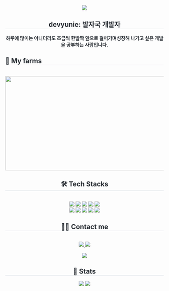 <div align= "center">
    <img src="https://capsule-render.vercel.app/api?type=waving&color=gradient&height=120&text=DEV-Yunie&animation=twinkling&fontColor=000000&fontSize=60" />
    </div>
    <div align= "center"> 
    <h2 style="border-bottom: 1px solid #d8dee4; color: #282d33;"> devyunie: 발자국 개발자 </h2>  
    <div style="font-weight: 700; font-size: 15px; text-align: center; color: #282d33;"> 하루에 많이는 아니더라도 조금씩 한발짝 앞으로 걸어가며</li>성장해 나가고 싶은 개발을 공부하는 사람입니다. </div> 
    </div>
     <h2 style="border-bottom: 1px solid #d8dee4; color: #282d33;"> 🐾 My farms </h2> <br> 
    <div aligin="center">
      <a>
      <img
      src="https://render.gitanimals.org/farms/devyunie"
      width="1280"
      height="300"
        />
      </a>   
    <br>
    </div> 
    <div align= "center">
    <h2 style="border-bottom: 1px solid #d8dee4; color: #282d33;"> 🛠️ Tech Stacks </h2> <br> 
    <div style="margin: 0 auto; text-align: center;" align= "center"> <img src="https://img.shields.io/badge/Linux-FCC624?style=flat-square&logo=Linux&logoColor=white">
          <img src="https://img.shields.io/badge/MySQL-4479A1?style=flat-square&logo=MySQL&logoColor=white">
          <img src="https://img.shields.io/badge/React-61DAFB?style=flat-square&logo=React&logoColor=white">
          <img src="https://img.shields.io/badge/Spring Boot-6DB33F?style=flat-square&logo=Spring Boot&logoColor=white">
          <img src="https://img.shields.io/badge/Slack-4A154B?style=flat-square&logo=Slack&logoColor=white">
          <br/><img src="https://img.shields.io/badge/Python-3776AB?style=flat-square&logo=Python&logoColor=white">
          <img src="https://img.shields.io/badge/Notion-000000?style=flat-square&logo=Notion&logoColor=white">
          <img src="https://img.shields.io/badge/HTML5-E34F26?style=flat-square&logo=HTML5&logoColor=white">
          <img src="https://img.shields.io/badge/C-A8B9CC?style=flat-square&logo=C&logoColor=white">
          <img src="https://img.shields.io/badge/Elasticsearch-005571?style=flat-square&logo=Elasticsearch&logoColor=white">
          <br/></div>
    </div>
    <div align= "center">
    <h2 style="border-bottom: 1px solid #d8dee4; color: #282d33;"> 🧑‍💻 Contact me </h2> <br> 
    <div align= "center"> <a href=https://velog.io/@devyunie/posts> <img src="https://img.shields.io/badge/Velog-20C997?style=flat-square&logo=Velog&logoColor=white&link=https://velog.io/@devyunie/posts"> </a>
         <a href=mailto:myha00122@gmail.com> <img src="https://img.shields.io/badge/Gmail-EA4335?style=flat-square&logo=Gmail&logoColor=white&link=mailto:myha00122@gmail.com"> </a>
          </div>  <br> 
    <div align= "center"> <a href="https://hits.seeyoufarm.com"> <img src="https://hits.seeyoufarm.com/api/count/incr/badge.svg?url=https%3A%2F%2Fgithub.com%2Fdevyunie%2F&count_bg=%23000000&title_bg=%23000000&icon=github.svg&icon_color=%23FFFFFF&title=GitHub&edge_flat=false"/></a>
       </div> 
    </div>
    <div align= "center"> 
    <h2 style="border-bottom: 1px solid #d8dee4; color: #282d33;"> 🏅 Stats </h2> <div align= "center"> <img src="https://github-readme-stats.vercel.app/api?username=devyunie&bg_color=60,fff2d5,ff8c82&title_color=000000&text_color=000000"
         /> <img src="https://github-readme-stats.vercel.app/api/top-langs/?username=devyunie&layout=compact&bg_color=60,fff2d5,ff8c82&title_color=000000&text_color=000000"
           /> </div> 
    </div>
    
 
